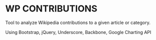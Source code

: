 WP CONTRIBUTIONS
================

Tool to analyze Wikipedia contributions to a given article or category.

Using Bootstrap, jQuery, Underscore, Backbone, Google Charting API

